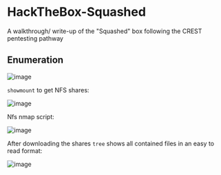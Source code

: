# HackTheBox-Squashed
A walkthrough/ write-up of the "Squashed" box following the CREST pentesting pathway

## Enumeration

![image](https://github.com/HattMobb/HackTheBox-Squashed/assets/134090089/012deff9-d90f-4761-bacf-164b0cb61047)


`showmount` to get NFS shares:

![image](https://github.com/HattMobb/HackTheBox-Squashed/assets/134090089/30806c8e-ec0c-4d20-b8ee-1a01e472df48)

Nfs nmap script:

![image](https://github.com/HattMobb/HackTheBox-Squashed/assets/134090089/677cf147-985a-4d73-85e4-21c92c968a7b)

After downloading the shares `tree` shows all contained files in an easy to read format:

![image](https://github.com/HattMobb/HackTheBox-Squashed/assets/134090089/56377cd5-c7fb-4dfe-a099-fc9e392bba35)
